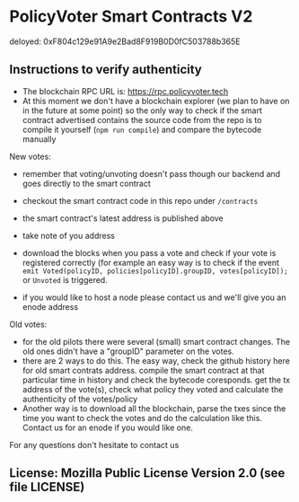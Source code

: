 # PolicyVoter Smart Contracts V2

deloyed: 0xF804c129e91A9e2Bad8F919B0D0fC503788b365E

## Instructions to verify authenticity

- The blockchain RPC URL is: https://rpc.policyvoter.tech
- At this moment we don't have a blockchain explorer (we plan to have on in the future at some point) so the only way to check if the smart contract advertised contains the source code from the repo is to compile it yourself (`npm run compile`) and compare the bytecode manually

New votes:

- remember that voting/unvoting doesn't pass though our backend and goes directly to the smart contract
- checkout the smart contract code in this repo under `/contracts`
- the smart contract's latest address is published above

- take note of you address
- download the blocks when you pass a vote and check if your vote is registered correctly (for example an easy way is to check if the event ` emit Voted(policyID, policies[policyID].groupID, votes[policyID]);` or `Unvoted` is triggered.
- if you would like to host a node please contact us and we'll give you an enode address

Old votes:

- for the old pilots there were several (small) smart contract changes. The old ones didn't have a "groupID" parameter on the votes.
- there are 2 ways to do this. The easy way, check the github history here for old smart contrats address. compile the smart contract at that particular time in history and check the bytecode coresponds. get the tx address of the vote(s), check what policy they voted and calculate the authenticity of the votes/policy
- Another way is to download all the blockchain, parse the txes since the time you want to check the votes and do the calculation like this. Contact us for an enode if you would like one.

For any questions don't hesitate to contact us 

## License: Mozilla Public License Version 2.0 (see file LICENSE)
